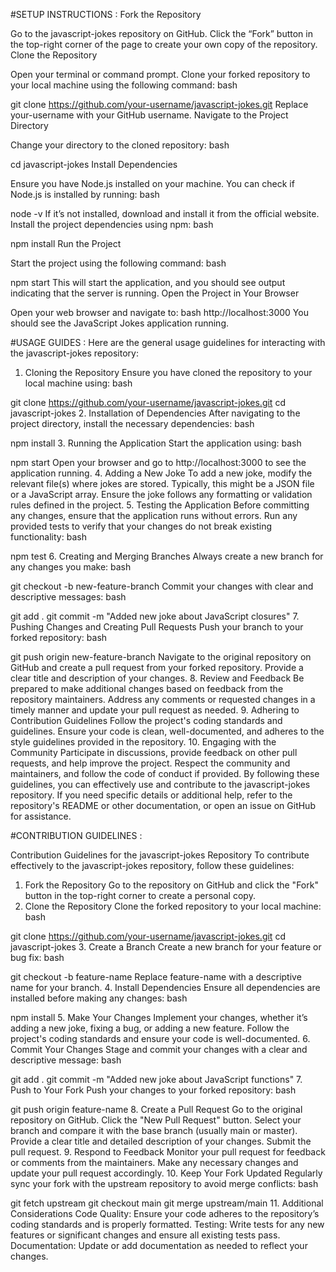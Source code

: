 #SETUP INSTRUCTIONS :
Fork the Repository

Go to the javascript-jokes repository on GitHub.
Click the “Fork” button in the top-right corner of the page to create your own copy of the repository.
Clone the Repository

Open your terminal or command prompt.
Clone your forked repository to your local machine using the following command:
bash

git clone https://github.com/your-username/javascript-jokes.git
Replace your-username with your GitHub username.
Navigate to the Project Directory

Change your directory to the cloned repository:
bash

cd javascript-jokes
Install Dependencies

Ensure you have Node.js installed on your machine. You can check if Node.js is installed by running:
bash

node -v
If it’s not installed, download and install it from the official website.
Install the project dependencies using npm:
bash

npm install
Run the Project

Start the project using the following command:
bash

npm start
This will start the application, and you should see output indicating that the server is running.
Open the Project in Your Browser

Open your web browser and navigate to:
bash
http://localhost:3000
You should see the JavaScript Jokes application running.

#USAGE GUIDES :
Here are the general usage guidelines for interacting with the javascript-jokes repository:

1. Cloning the Repository
Ensure you have cloned the repository to your local machine using:
bash

git clone https://github.com/your-username/javascript-jokes.git
cd javascript-jokes
2. Installation of Dependencies
After navigating to the project directory, install the necessary dependencies:
bash

npm install
3. Running the Application
Start the application using:
bash

npm start
Open your browser and go to http://localhost:3000 to see the application running.
4. Adding a New Joke
To add a new joke, modify the relevant file(s) where jokes are stored. Typically, this might be a JSON file or a JavaScript array.
Ensure the joke follows any formatting or validation rules defined in the project.
5. Testing the Application
Before committing any changes, ensure that the application runs without errors.
Run any provided tests to verify that your changes do not break existing functionality:
bash

npm test
6. Creating and Merging Branches
Always create a new branch for any changes you make:
bash

git checkout -b new-feature-branch
Commit your changes with clear and descriptive messages:
bash

git add .
git commit -m "Added new joke about JavaScript closures"
7. Pushing Changes and Creating Pull Requests
Push your branch to your forked repository:
bash

git push origin new-feature-branch
Navigate to the original repository on GitHub and create a pull request from your forked repository. Provide a clear title and description of your changes.
8. Review and Feedback
Be prepared to make additional changes based on feedback from the repository maintainers.
Address any comments or requested changes in a timely manner and update your pull request as needed.
9. Adhering to Contribution Guidelines
Follow the project's coding standards and guidelines.
Ensure your code is clean, well-documented, and adheres to the style guidelines provided in the repository.
10. Engaging with the Community
Participate in discussions, provide feedback on other pull requests, and help improve the project.
Respect the community and maintainers, and follow the code of conduct if provided.
By following these guidelines, you can effectively use and contribute to the javascript-jokes repository. If you need specific details or additional help, refer to the repository's README or other documentation, or open an issue on GitHub for assistance.

#CONTRIBUTION GUIDELINES :


Contribution Guidelines for the javascript-jokes Repository
To contribute effectively to the javascript-jokes repository, follow these guidelines:

1. Fork the Repository
Go to the repository on GitHub and click the "Fork" button in the top-right corner to create a personal copy.
2. Clone the Repository
Clone the forked repository to your local machine:
bash

git clone https://github.com/your-username/javascript-jokes.git
cd javascript-jokes
3. Create a Branch
Create a new branch for your feature or bug fix:
bash

git checkout -b feature-name
Replace feature-name with a descriptive name for your branch.
4. Install Dependencies
Ensure all dependencies are installed before making any changes:
bash

npm install
5. Make Your Changes
Implement your changes, whether it’s adding a new joke, fixing a bug, or adding a new feature.
Follow the project's coding standards and ensure your code is well-documented.
6. Commit Your Changes
Stage and commit your changes with a clear and descriptive message:
bash

git add .
git commit -m "Added new joke about JavaScript functions"
7. Push to Your Fork
Push your changes to your forked repository:
bash

git push origin feature-name
8. Create a Pull Request
Go to the original repository on GitHub.
Click the "New Pull Request" button.
Select your branch and compare it with the base branch (usually main or master).
Provide a clear title and detailed description of your changes.
Submit the pull request.
9. Respond to Feedback
Monitor your pull request for feedback or comments from the maintainers.
Make any necessary changes and update your pull request accordingly.
10. Keep Your Fork Updated
Regularly sync your fork with the upstream repository to avoid merge conflicts:
bash

git fetch upstream
git checkout main
git merge upstream/main
11. Additional Considerations
Code Quality: Ensure your code adheres to the repository’s coding standards and is properly formatted.
Testing: Write tests for any new features or significant changes and ensure all existing tests pass.
Documentation: Update or add documentation as needed to reflect your changes.